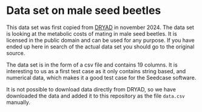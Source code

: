 # Data set on male seed beetles

This data set was first copied from
[DRYAD](https://doi.org/10.5061/dryad.30bj3) in november 2024. The data
set is looking at the metabolic costs of mating in male seed beetles. It
is licensed in the public domain and can be used for any purpose. If you
have ended up here in search of the actual data set you should go to the
original source.

The data set is in the form of a csv file and contains 19 columns. It is
interesting to us as a first test case as it only contains string based,
and numerical data, which makes it a good test case for the Seedcase
software.

It is not possible to download data directly from DRYAD, so we have
downloaded the data and added it to this repository as the file
`data.csv` manually.

